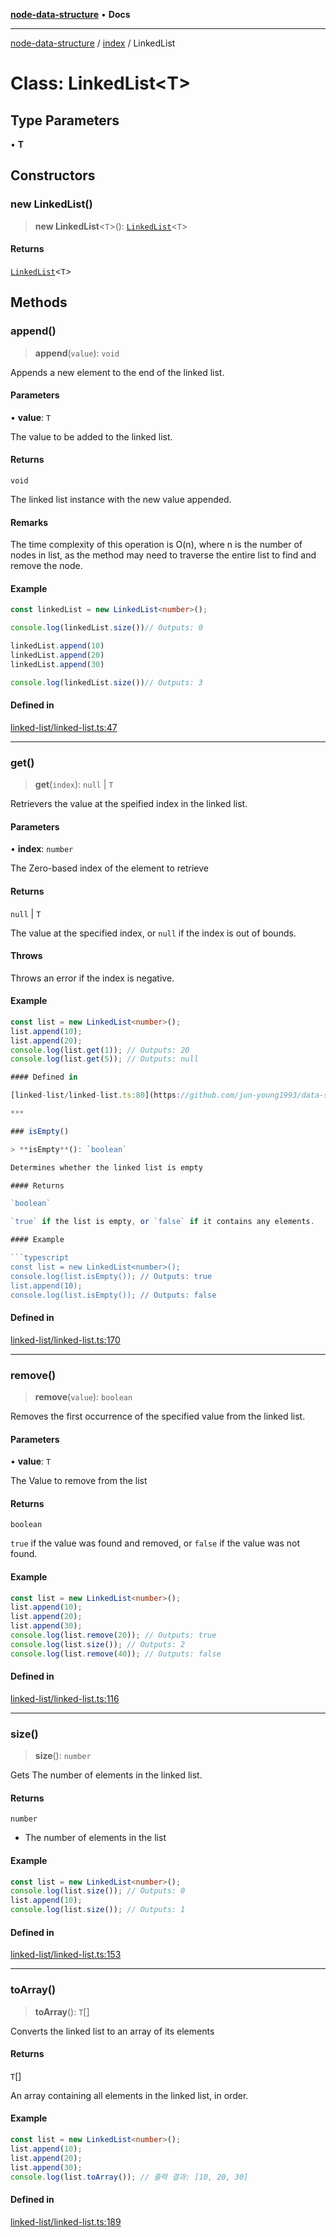 [**node-data-structure**](../../README.md) • **Docs**

***

[node-data-structure](../../modules.md) / [index](../README.md) / LinkedList

# Class: LinkedList\<T\>

## Type Parameters

• **T**

## Constructors

### new LinkedList()

> **new LinkedList**\<`T`\>(): [`LinkedList`](LinkedList.md)\<`T`\>

#### Returns

[`LinkedList`](LinkedList.md)\<`T`\>

## Methods

### append()

> **append**(`value`): `void`

Appends a new element to the end of the linked list.

#### Parameters

• **value**: `T`

The value to be added to the linked list.

#### Returns

`void`

The linked list instance with the new value appended.

#### Remarks

The time complexity of this operation is O(n), where n is the number of nodes in list, as the method may need to traverse the entire list to find and remove the node.

#### Example

```typescript
const linkedList = new LinkedList<number>();

console.log(linkedList.size())// Outputs: 0

linkedList.append(10)
linkedList.append(20)
linkedList.append(30)

console.log(linkedList.size())// Outputs: 3

```

#### Defined in

[linked-list/linked-list.ts:47](https://github.com/jun-young1993/data-structure/blob/d4d957ab8dd9a436c592f7afc4731c594de17b80/src/linked-list/linked-list.ts#L47)

***

### get()

> **get**(`index`): `null` \| `T`

Retrievers the value at the speified index in the linked list.

#### Parameters

• **index**: `number`

The Zero-based index of the element to retrieve

#### Returns

`null` \| `T`

The value at the specified index, or `null` if the index is out of bounds.

#### Throws

Throws an error if the index is negative.

#### Example

```typescript
const list = new LinkedList<number>();
list.append(10);
list.append(20);
console.log(list.get(1)); // Outputs: 20
console.log(list.get(5)); // Outputs: null

#### Defined in

[linked-list/linked-list.ts:80](https://github.com/jun-young1993/data-structure/blob/d4d957ab8dd9a436c592f7afc4731c594de17b80/src/linked-list/linked-list.ts#L80)

***

### isEmpty()

> **isEmpty**(): `boolean`

Determines whether the linked list is empty

#### Returns

`boolean`

`true` if the list is empty, or `false` if it contains any elements.

#### Example

```typescript
const list = new LinkedList<number>();
console.log(list.isEmpty()); // Outputs: true
list.append(10);
console.log(list.isEmpty()); // Outputs: false
```

#### Defined in

[linked-list/linked-list.ts:170](https://github.com/jun-young1993/data-structure/blob/d4d957ab8dd9a436c592f7afc4731c594de17b80/src/linked-list/linked-list.ts#L170)

***

### remove()

> **remove**(`value`): `boolean`

Removes the first occurrence of the specified value from the linked list.

#### Parameters

• **value**: `T`

The Value to remove from the list

#### Returns

`boolean`

`true` if the value was found and removed, or `false` if the value was not found.

#### Example

```typescript
const list = new LinkedList<number>();
list.append(10);
list.append(20);
list.append(30);
console.log(list.remove(20)); // Outputs: true
console.log(list.size()); // Outputs: 2
console.log(list.remove(40)); // Outputs: false
```

#### Defined in

[linked-list/linked-list.ts:116](https://github.com/jun-young1993/data-structure/blob/d4d957ab8dd9a436c592f7afc4731c594de17b80/src/linked-list/linked-list.ts#L116)

***

### size()

> **size**(): `number`

Gets The number of elements in the linked list.

#### Returns

`number`

- The number of elements in the list

#### Example

```typescript
const list = new LinkedList<number>();
console.log(list.size()); // Outputs: 0
list.append(10);
console.log(list.size()); // Outputs: 1
```

#### Defined in

[linked-list/linked-list.ts:153](https://github.com/jun-young1993/data-structure/blob/d4d957ab8dd9a436c592f7afc4731c594de17b80/src/linked-list/linked-list.ts#L153)

***

### toArray()

> **toArray**(): `T`[]

Converts the linked list to an array of its elements

#### Returns

`T`[]

An array containing all elements in the linked list, in order.

#### Example

```typescript
const list = new LinkedList<number>();
list.append(10);
list.append(20);
list.append(30);
console.log(list.toArray()); // 출력 결과: [10, 20, 30]
```

#### Defined in

[linked-list/linked-list.ts:189](https://github.com/jun-young1993/data-structure/blob/d4d957ab8dd9a436c592f7afc4731c594de17b80/src/linked-list/linked-list.ts#L189)
